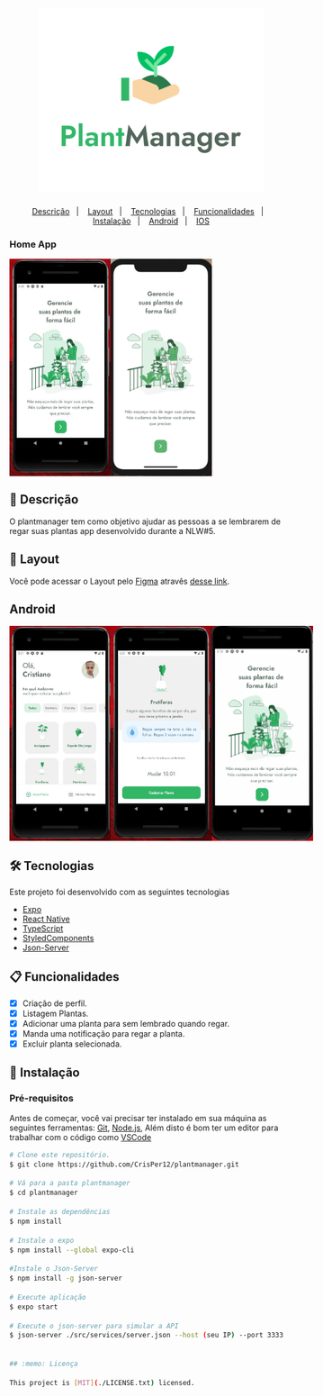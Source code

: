 <h1 align="center">
  <img width="400px" src="https://github.com/franciscoarmando63/plantmanager/blob/main/readmeScreens/icone.png" />
  <br />
</h1>
<p align="center">
  <a href="#page_facing_up-descrição">Descrição</a>&nbsp;&nbsp;&nbsp;|&nbsp;&nbsp;&nbsp;
  <a href="#art-Layout">Layout</a>&nbsp;&nbsp;&nbsp;|&nbsp;&nbsp;&nbsp;
  <a href="#-tecnologias">Tecnologias</a>&nbsp;&nbsp;&nbsp;|&nbsp;&nbsp;&nbsp;
  <a href="#clipboard-Funcionalidades">Funcionalidades</a>&nbsp;&nbsp;&nbsp;|&nbsp;&nbsp;&nbsp;
  <a href="#closed_book-instalação">Instalação</a>&nbsp;&nbsp;&nbsp;|&nbsp;&nbsp;&nbsp;
  <a href="#android_func-Android">Android</a>&nbsp;&nbsp;&nbsp;|&nbsp;&nbsp;&nbsp;
  <a href="#ios">IOS</a>
</p>


### Home App
<div style="display: flex; flex-direction: 'row';">
    <img width="180px" src="https://github.com/CrisPer12/plantmanager/blob/main/home%20android.JPG" />
    <img width="180px" src="https://github.com/CrisPer12/plantmanager/blob/main/home%20iphone.png" />
</div>


## :page_facing_up: Descrição
O plantmanager tem como objetivo ajudar as pessoas a se lembrarem de regar suas plantas app desenvolvido durante a NLW#5.

## :art: Layout
Você pode acessar o Layout pelo <a href="https://www.figma.com">Figma<a> atravês <a href="https://www.figma.com/file/IhQRtrOZdu3TrvkPYREzOy/PlantManager/duplicate?node-id=0%3A1">desse link<a>.
  
 ## Android

<div style="display: flex; flex-direction: 'row';">
    <img width="180" src="https://github.com/CrisPer12/plantmanager/blob/main/plants%20android.JPG" />
    <img width="180" src="https://github.com/CrisPer12/plantmanager/blob/main/save%20android.JPG"  />
    <img width="180" src="https://github.com/CrisPer12/plantmanager/blob/main/android.gif"  />
                                                                                                  
</div>

## 🛠 Tecnologias
Este projeto foi desenvolvido com as seguintes tecnologias

- [Expo](https://expo.io/)
- [React Native](https://reactnative.dev/)
- [TypeScript](https://www.typescriptlang.org/)
- [StyledComponents](https://styled-components.com/)
- [Json-Server](https://github.com/typicode/json-server)

## :clipboard: Funcionalidades
- [x] Criação de perfil.
- [x] Listagem Plantas.
- [x] Adicionar uma planta para sem lembrado quando regar.
- [x] Manda uma notificação para regar a planta.
- [x] Excluir planta selecionada.

## :closed_book: Instalação

### Pré-requisitos
Antes de começar, você vai precisar ter instalado em sua máquina as seguintes ferramentas:
[Git](https://git-scm.com), [Node.js](https://nodejs.org/en/), Além disto é bom ter um editor para trabalhar com o código como [VSCode](https://code.visualstudio.com/)

```bash
# Clone este repositório.
$ git clone https://github.com/CrisPer12/plantmanager.git

# Vá para a pasta plantmanager
$ cd plantmanager

# Instale as dependências
$ npm install 

# Instale o expo
$ npm install --global expo-cli

#Instale o Json-Server
$ npm install -g json-server

# Execute aplicação
$ expo start

# Execute o json-server para simular a API
$ json-server ./src/services/server.json --host (seu IP) --port 3333


## :memo: Licença

This project is [MIT](./LICENSE.txt) licensed.
